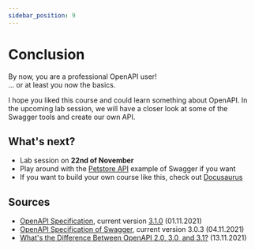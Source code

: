 ```yaml
---
sidebar_position: 9
---
```


# Conclusion


By now, you are a professional OpenAPI user!  
... or at least you now the basics.


I hope you liked this course and could learn something about OpenAPI.
In the upcoming lab session, we will have a closer look at some of the Swagger tools and create our own API.

## What's next?

- Lab session on **22nd of November**
- Play around with the [Petstore API](https://petstore3.swagger.io/) example of Swagger if you want
- If you want to build your own course like this, check out [Docusaurus](https://docusaurus.io/)

## Sources

- [OpenAPI Specification](https://github.com/OAI/OpenAPI-Specification),
  current version [3.1.0](https://github.com/OAI/OpenAPI-Specification/blob/main/versions/3.1.0.md) (01.11.2021)
- [OpenAPI Specification of Swagger](https://swagger.io/specification/),
  current version 3.0.3 (04.11.2021)
- [What's the Difference Between OpenAPI 2.0, 3.0, and 3.1?](https://blog.stoplight.io/difference-between-open-v2-v3-v31) (13.11.2021)

<!-- 
- OpenAPI Specification: https://github.com/OAI/OpenAPI-Specification,
  current version **3.1.0**: https://github.com/OAI/OpenAPI-Specification/blob/main/versions/3.1.0.md  (01.11.2021)
- OpenAPI Specification of Swagger, current version 3.0.3: https://swagger.io/specification/ (04.11.2021)
- What's the Difference Between OpenAPI 2.0, 3.0, and 3.1?: https://blog.stoplight.io/difference-between-open-v2-v3-v31 (13.11.2021)
 -->

<!--
### Not yet covered (kinda TODO?)

- Reference Object
- Schema Object (more or less directly from JSON Schema Draft 4)
  
-->

<!-- 
## Playground

```yaml live

foo: bar
answer: 42

```
-->
